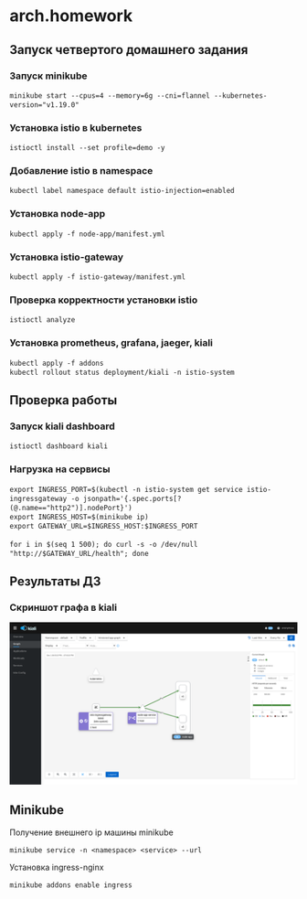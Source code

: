 # arch.homework

## Запуск четвертого домашнего задания

### Запуск minikube

```
minikube start --cpus=4 --memory=6g --cni=flannel --kubernetes-version="v1.19.0"
```

### Установка istio в kubernetes

```
istioctl install --set profile=demo -y
```

### Добавление istio в namespace

```
kubectl label namespace default istio-injection=enabled
```

### Установка node-app

```
kubectl apply -f node-app/manifest.yml
```

### Установка istio-gateway

```
kubectl apply -f istio-gateway/manifest.yml
```

### Проверка корректности установки istio

```
istioctl analyze
```

### Установка prometheus, grafana, jaeger, kiali

```
kubectl apply -f addons
kubectl rollout status deployment/kiali -n istio-system
```

## Проверка работы

### Запуск kiali dashboard

```
istioctl dashboard kiali
```

### Нагрузка на сервисы

```
export INGRESS_PORT=$(kubectl -n istio-system get service istio-ingressgateway -o jsonpath='{.spec.ports[?(@.name=="http2")].nodePort}')
export INGRESS_HOST=$(minikube ip)
export GATEWAY_URL=$INGRESS_HOST:$INGRESS_PORT

for i in $(seq 1 500); do curl -s -o /dev/null "http://$GATEWAY_URL/health"; done
```

## Результаты ДЗ

### Скриншот графа в kiali

![Crud Dashboard](kiali-dashboard.png "Kiali dashboard")

## Minikube

Получение внешнего ip машины minikube
```
minikube service -n <namespace> <service> --url
```

Установка ingress-nginx
```
minikube addons enable ingress
```


